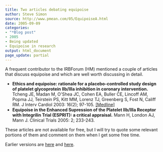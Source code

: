 ```yaml
---
title: Two articles debating equipoise
author: Steve Simon
source: http://www.pmean.com/05/EquipoiseA.html
date: 2005-09-09
categories:
- "*Blog post"
- 2005
- Being updated
- Equipoise in research
output: html_document
page_update: partial
---
```


A frequent contributor to the IRBForum (HM) mentioned a couple of
articles that discuss equipoise and which are well worth discussing in
detail.

- **Ethics and equipoise: rationale for a placebo-controlled study
design of platelet glycoprotein IIb/IIIa inhibition in coronary
intervention.** Tcheng JE, Madan M, O'Shea JC, Cohen EA, Buller CE,
Lincoff AM, Popma JJ, Teirstein PS, Kitt MM, Lorenz TJ, Greenberg S,
Fost N, Califf RM. J Interv Cardiol 2003: 16(2); 97-105.
[\[Medline\]](http://www.ncbi.nlm.nih.gov/entrez/query.fcgi?cmd=Retrieve&db=PubMed&list_uids=12768912&dopt=Abstract)
- **Equipoise in the Enhanced Supression of the Platelet IIb/IIIa
Receptor with Integrilin Trial (ESPRIT): a critical appraisal.**
Mann H, London AJ, Mann J. Clinical Trials 2005: 2; 233-243.

These articles are not available for free, but I will try to quote some
relevant portions of them and comment on them when I get some free time.

Earlier versions are [here][sim1] and [here][sim2].


[sim1]: http://www.pmean.com/05/EquipoiseA.html
[sim2]: http://new.pmean.com/equipoise-debate/
